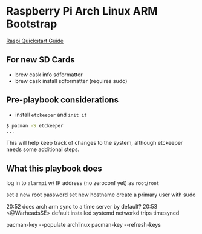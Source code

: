 # Raspberry Pi Arch Linux ARM Bootstrap

[Raspi Quickstart Guide](raspberrypi.org/qsg)

## For new SD Cards

- brew cask info sdformatter
- brew cask install sdformatter (requires sudo)

## Pre-playbook considerations

- install `etckeeper` and `init it`

```sh
$ pacman -S etckeeper
...
```

This will help keep track of changes to the system, although etckeeper needs some additional steps.

## What this playbook does

log in to `alarmpi` w/ IP address (no zeroconf yet) as `root`/`root`

set a new root password
set new hostname
create a primary user with sudo


20:52 <bret> does arch arm sync to a time server by default?
20:53 <@WarheadsSE> default installed systemd networkd trips timesyncd

pacman-key --populate archlinux
pacman-key --refresh-keys

